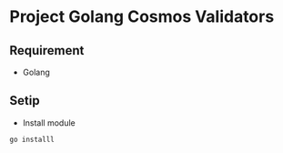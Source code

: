 # Project Golang Cosmos Validators

## Requirement

- Golang

## Setip

- Install module

```bash
go installl
```

